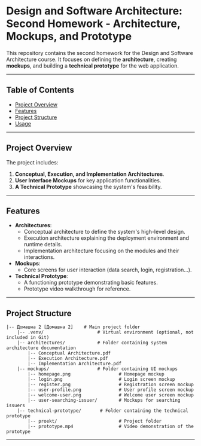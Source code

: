 # Design and Software Architecture: Second Homework - Architecture, Mockups, and Prototype

This repository contains the second homework for the Design and Software Architecture course. It focuses on defining the **architecture**, creating **mockups**, and building a **technical prototype** for the web application.

---

## Table of Contents

- [Project Overview](#project-overview)
- [Features](#features)
- [Project Structure](#project-structure)
- [Usage](#usage)

---

## Project Overview

The project includes:

1. **Conceptual, Execution, and Implementation Architectures**.
2. **User Interface Mockups** for key application functionalities.
3. **A Technical Prototype** showcasing the system's feasibility.

---

## Features

- **Architectures**:
  - Conceptual architecture to define the system's high-level design.
  - Execution architecture explaining the deployment environment and runtime details.
  - Implementation architecture focusing on the modules and their interactions.
- **Mockups**:
  - Core screens for user interaction (data search, login, registration...).
- **Technical Prototype**:
  - A functioning prototype demonstrating basic features.
  - Prototype video walkthrough for reference.

---

## Project Structure

```
|-- Домашна 2 [Домашна 2]    # Main project folder
    |-- .venv/                    # Virtual environment (optional, not included in Git)
    |-- architectures/            # Folder containing system architecture documentation
        |-- Conceptual Architecture.pdf    
        |-- Execution Architecture.pdf     
        |-- Implementation Architecture.pdf 
    |-- mockups/                  # Folder containing UI mockups
        |-- homepage.png                  # Homepage mockup
        |-- login.png                     # Login screen mockup
        |-- register.png                  # Registration screen mockup
        |-- user-profile.png              # User profile screen mockup
        |-- welcome-user.png              # Welcome user screen mockup
        |-- user-searching-issuer/        # Mockups for searching issuers
    |-- technical-prototype/       # Folder containing the technical prototype
        |-- proekt/                       # Project folder
        |-- prototype.mp4                 # Video demonstration of the prototype
```

---

